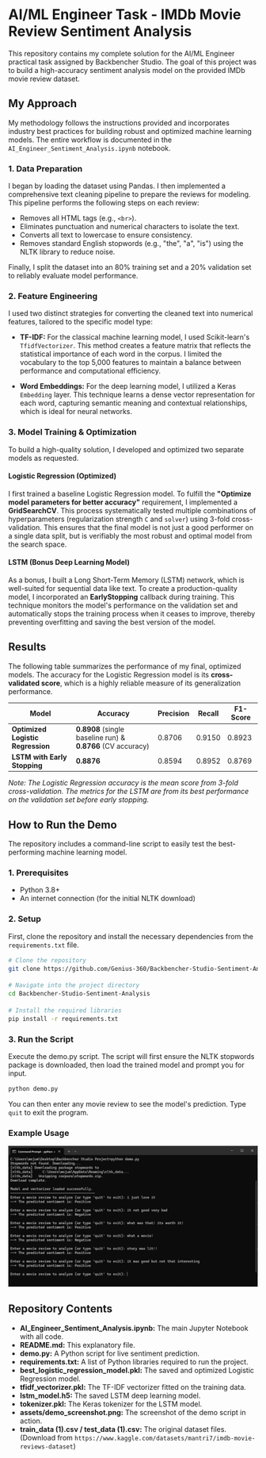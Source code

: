 # AI/ML Engineer Task - IMDb Movie Review Sentiment Analysis

This repository contains my complete solution for the AI/ML Engineer practical task assigned by Backbencher Studio. The goal of this project was to build a high-accuracy sentiment analysis model on the provided IMDb movie review dataset.

## My Approach

My methodology follows the instructions provided and incorporates industry best practices for building robust and optimized machine learning models. The entire workflow is documented in the `AI_Engineer_Sentiment_Analysis.ipynb` notebook.

### 1. Data Preparation
I began by loading the dataset using Pandas. I then implemented a comprehensive text cleaning pipeline to prepare the reviews for modeling. This pipeline performs the following steps on each review:
- Removes all HTML tags (e.g., `<br>`).
- Eliminates punctuation and numerical characters to isolate the text.
- Converts all text to lowercase to ensure consistency.
- Removes standard English stopwords (e.g., "the", "a", "is") using the NLTK library to reduce noise.

Finally, I split the dataset into an 80% training set and a 20% validation set to reliably evaluate model performance.

### 2. Feature Engineering
I used two distinct strategies for converting the cleaned text into numerical features, tailored to the specific model type:

- **TF-IDF:** For the classical machine learning model, I used Scikit-learn's `TfidfVectorizer`. This method creates a feature matrix that reflects the statistical importance of each word in the corpus. I limited the vocabulary to the top 5,000 features to maintain a balance between performance and computational efficiency.

- **Word Embeddings:** For the deep learning model, I utilized a Keras `Embedding` layer. This technique learns a dense vector representation for each word, capturing semantic meaning and contextual relationships, which is ideal for neural networks.

### 3. Model Training & Optimization
To build a high-quality solution, I developed and optimized two separate models as requested.

#### Logistic Regression (Optimized)
I first trained a baseline Logistic Regression model. To fulfill the **"Optimize model parameters for better accuracy"** requirement, I implemented a **GridSearchCV**. This process systematically tested multiple combinations of hyperparameters (regularization strength `C` and `solver`) using 3-fold cross-validation. This ensures that the final model is not just a good performer on a single data split, but is verifiably the most robust and optimal model from the search space.

#### LSTM (Bonus Deep Learning Model)
As a bonus, I built a Long Short-Term Memory (LSTM) network, which is well-suited for sequential data like text. To create a production-quality model, I incorporated an **EarlyStopping** callback during training. This technique monitors the model's performance on the validation set and automatically stops the training process when it ceases to improve, thereby preventing overfitting and saving the best version of the model.

## Results

The following table summarizes the performance of my final, optimized models. The accuracy for the Logistic Regression model is its **cross-validated score**, which is a highly reliable measure of its generalization performance.

| Model | Accuracy | Precision | Recall | F1-Score |
|---|---|---|---|---|
| **Optimized Logistic Regression** | **0.8908** (single baseline run) & **0.8766** (CV accuracy) | 0.8706 | 0.9150 | 0.8923 |
| **LSTM with Early Stopping** | **0.8876** | 0.8594 | 0.8952 | 0.8769 |

*Note: The Logistic Regression accuracy is the mean score from 3-fold cross-validation. The metrics for the LSTM are from its best performance on the validation set before early stopping.*

## How to Run the Demo

The repository includes a command-line script to easily test the best-performing machine learning model.

### 1. Prerequisites
- Python 3.8+
- An internet connection (for the initial NLTK download)

### 2. Setup
First, clone the repository and install the necessary dependencies from the `requirements.txt` file.

```bash
# Clone the repository
git clone https://github.com/Genius-360/Backbencher-Studio-Sentiment-Analysis.git

# Navigate into the project directory
cd Backbencher-Studio-Sentiment-Analysis

# Install the required libraries
pip install -r requirements.txt
```
### 3. Run the Script
Execute the demo.py script. The script will first ensure the NLTK stopwords package is downloaded, then load the trained model and prompt you for input.

```bash
python demo.py
```
You can then enter any movie review to see the model's prediction. Type `quit` to exit the program.

### Example Usage
![alt text](assets/demo_screenshot.png)

## Repository Contents
- **AI_Engineer_Sentiment_Analysis.ipynb:** The main Jupyter Notebook with all code.
- **README.md:** This explanatory file.
- **demo.py:** A Python script for live sentiment prediction.
- **requirements.txt:** A list of Python libraries required to run the project.
- **best_logistic_regression_model.pkl:** The saved and optimized Logistic Regression model.
- **tfidf_vectorizer.pkl:** The TF-IDF vectorizer fitted on the training data.
- **lstm_model.h5:** The saved LSTM deep learning model.
- **tokenizer.pkl:** The Keras tokenizer for the LSTM model.
- **assets/demo_screenshot.png:** The screenshot of the demo script in action.
- **train_data (1).csv / test_data (1).csv:** The original dataset files. (Download from `https://www.kaggle.com/datasets/mantri7/imdb-movie-reviews-dataset`)
